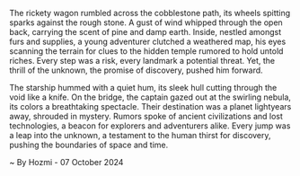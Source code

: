 
The rickety wagon rumbled across the cobblestone path, its wheels spitting sparks against the rough stone.  A gust of wind whipped through the open back, carrying the scent of pine and damp earth.  Inside, nestled amongst furs and supplies, a young adventurer clutched a weathered map, his eyes scanning the terrain for clues to the hidden temple rumored to hold untold riches. Every step was a risk, every landmark a potential threat.  Yet, the thrill of the unknown, the promise of discovery, pushed him forward.  

The starship hummed with a quiet hum, its sleek hull cutting through the void like a knife.  On the bridge, the captain gazed out at the swirling nebula, its colors a breathtaking spectacle.  Their destination was a planet lightyears away, shrouded in mystery.  Rumors spoke of ancient civilizations and lost technologies, a beacon for explorers and adventurers alike.  Every jump was a leap into the unknown, a testament to the human thirst for discovery, pushing the boundaries of space and time. 

~ By Hozmi - 07 October 2024
